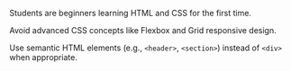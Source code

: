 Students are beginners learning HTML and CSS for the first time.


Avoid advanced CSS concepts like Flexbox and Grid responsive design.

Use semantic HTML elements (e.g., `<header>`, `<section>`) instead of `<div>` when appropriate.
